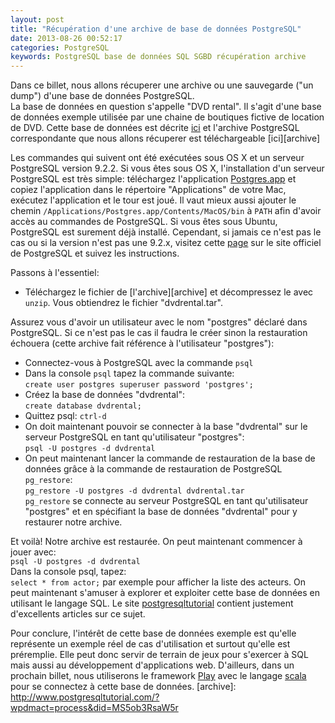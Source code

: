 ```yaml
---
layout: post
title: "Récupération d'une archive de base de données PostgreSQL"
date: 2013-08-26 00:52:17
categories: PostgreSQL
keywords: PostgreSQL base de données SQL SGBD récupération archive
---
```

Dans ce billet, nous allons récuperer une archive ou une sauvegarde ("un dump")
d'une base de données PostgreSQL.  
La base de données en question s'appelle "DVD rental". Il s'agit d'une base 
de données exemple utilisée par une chaine de boutiques fictive de location de 
DVD. Cette base de données est décrite 
[ici](http://www.postgresqltutorial.com/postgresql-sample-database/)
et l'archive PostgreSQL correspondante que nous allons récuperer est 
téléchargeable 
[ici][archive]

Les commandes qui suivent ont été exécutées sous OS X et un serveur 
PostgreSQL version 9.2.2. Si vous êtes sous OS X, l'installation d'un serveur
PostgreSQL est très simple: téléchargez l'application 
[Postgres.app](http://postgresapp.com/) et copiez l'application dans 
le répertoire "Applications" de votre Mac, exécutez l'application et le tour
est joué. Il vaut mieux aussi ajouter le chemin 
`/Applications/Postgres.app/Contents/MacOS/bin` à `PATH` afin d'avoir 
accès au commandes de PostgreSQL.
Si vous êtes sous Ubuntu, PostgreSQL est surement déjà installé.
Cependant, si jamais ce n'est pas le cas ou si la version n'est pas une 9.2.x,
visitez cette [page](http://www.postgresql.org/download/linux/ubuntu/) sur 
le site officiel de PostgreSQL et suivez les instructions.

Passons à l'essentiel:

+ Téléchargez le fichier de [l'archive][archive] et décompressez le avec `unzip`.
Vous obtiendrez le fichier "dvdrental.tar".

Assurez vous d'avoir un utilisateur avec le nom "postgres" déclaré dans PostgreSQL.
Si ce n'est pas le cas il faudra le créer sinon la restauration échouera 
(cette archive fait référence à l'utilisateur "postgres"):

+ Connectez-vous à PostgreSQL avec la commande `psql`
+ Dans la console `psql` tapez la commande suivante:  
`create user postgres superuser password 'postgres';`
+ Créez la base de données "dvdrental":  
`create database dvdrental;`
+ Quittez psql: `ctrl-d`
+ On doit  maintenant  pouvoir se connecter à la base "dvdrental" sur le 
serveur PostgreSQL en tant qu'utilisateur "postgres":  
`psql -U postgres -d dvdrental`
+ On peut maintenant lancer la commande de restauration de la base de données 
grâce à la commande de restauration de PostgreSQL `pg_restore`:  
`pg_restore -U postgres -d dvdrental dvdrental.tar`  
`pg_restore` se connecte au serveur PostgreSQL en tant qu'utilisateur "postgres"
et en spécifiant la base de données "dvdrental" pour y restaurer notre archive.

Et voilà! Notre archive est restaurée. On peut maintenant commencer à jouer 
avec:  
`psql -U postgres -d dvdrental`  
Dans la console psql, tapez:  
`select * from actor;` par exemple pour afficher la liste des acteurs.
On peut maintenant s'amuser à explorer et exploiter cette base de données en utilisant le langage SQL.
Le site [postgresqltutorial](http://www.postgresqltutorial.com/) contient justement 
d'excellents articles sur ce sujet.

Pour conclure, l'intérêt de cette base de données exemple est qu'elle 
représente un exemple réel de cas d'utilisation et surtout qu'elle est préremplie.
Elle peut donc servir
de terrain de jeux pour s'exercer à SQL mais aussi au développement d'applications 
web. D'ailleurs, dans un prochain billet, nous utiliserons le framework 
[Play](http://www.playframework.com) avec le langage [scala](http://www.scala-lang.org/) 
pour se connectez à cette base de données.
[archive]: http://www.postgresqltutorial.com/?wpdmact=process&did=MS5ob3RsaW5r


